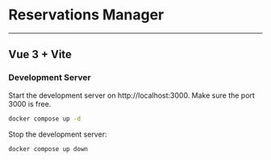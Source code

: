 # Reservations Manager

***

## Vue 3 + Vite

### Development Server

Start the development server on http://localhost:3000. Make sure the port 3000 is free.

```bash
docker compose up -d
```

Stop the development server:
```bash
docker compose up down
```

